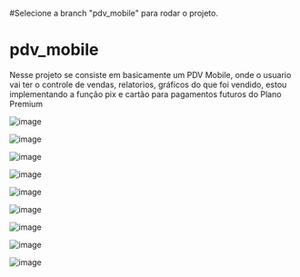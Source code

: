 #Selecione a branch "pdv_mobile" para rodar o projeto.

# pdv_mobile

Nesse projeto se consiste em basicamente um PDV Mobile, onde o usuario vai ter o controle de vendas, relatorios, gráficos do que foi vendido, estou implementando a função pix e cartão para pagamentos futuros do Plano Premium

![image](https://github.com/EdersonPinheiro/pdv_mobile/assets/88673530/af817f1c-2bb3-4ee6-8cd7-9c6d51bf2c47)

![image](https://github.com/EdersonPinheiro/pdv_mobile/assets/88673530/a0abf34f-2869-4e93-9467-4b951481fdef)

![image](https://github.com/EdersonPinheiro/pdv_mobile/assets/88673530/c9e4bfa4-f4f5-4f35-b21a-c04018c7c38c)

![image](https://github.com/EdersonPinheiro/pdv_mobile/assets/88673530/865ca058-5b7c-42d1-9311-135eb95a0ab7)

![image](https://github.com/EdersonPinheiro/pdv_mobile/assets/88673530/437eb2aa-a6ca-462e-9776-78d8ce10ff98)

![image](https://github.com/EdersonPinheiro/pdv_mobile/assets/88673530/7832c6d4-9d21-418a-8580-c6f4d5d22326)

![image](https://github.com/EdersonPinheiro/pdv_mobile/assets/88673530/acacf928-f5e2-45e6-9a2e-faf3c9b3eac6)

![image](https://github.com/EdersonPinheiro/pdv_mobile/assets/88673530/b6ebd1b9-0d39-4e7b-adc8-eebdf738e180)

![image](https://github.com/EdersonPinheiro/pdv_mobile/assets/88673530/1e42451f-beae-4ae0-b9a6-f67fd1c5e1b8)

